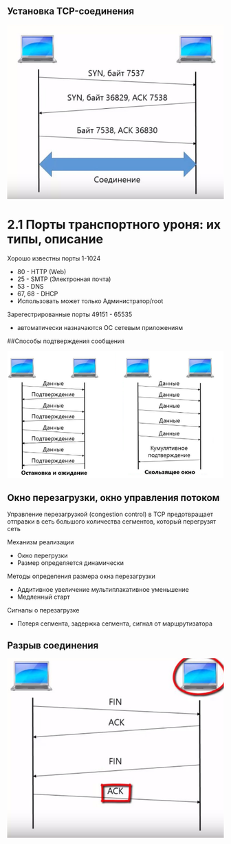 ## Установка TCP-соединения

![tcp1](tcp1.png)

# 2.1 Порты транспортного уроня: их типы, описание

Хорошо известны порты 1-1024

- 80 - HTTP (Web)
- 25 - SMTP (Электронная почта)
- 53 - DNS
- 67, 68 - DHCP
- Использовать может только Администратор/root

Зарегестрированные порты 49151 - 65535

- автоматически назначаются ОС сетевым приложениям

##Способы подтверждения сообщения

![tcp2](tcp2.png)

## Окно перезагрузки, окно управления потоком

Управление перезагрузкой (congestion control) в TCP предотвращает отправки в сеть большого количества сегментов, который перегрузят сеть

Механизм реализации

- Окно перегрузки
- Размер определяется динамически

Методы определения размера окна перезагрузки

- Аддитивное увеличение мультиплакативное уменьшение
- Медленный старт

Сигналы о перезагрузке

- Потеря сегмента, задержка сегмента, сигнал от маршрутизатора

## Разрыв соединения

![tcp1](tcp3.png)